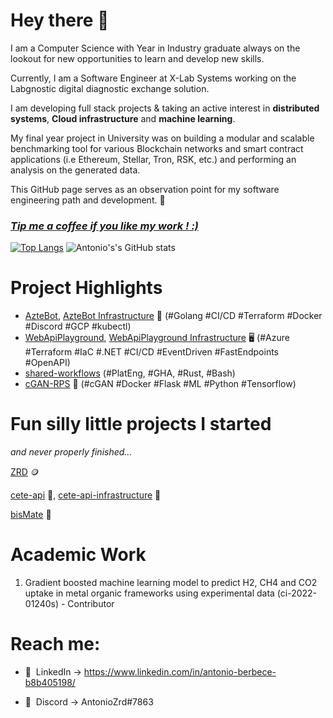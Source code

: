 # Hey there 👋
I am a Computer Science with Year in Industry graduate always on the lookout for new opportunities to learn and develop new skills. 

Currently, I am a Software Engineer at X-Lab Systems working on the Labgnostic digital diagnostic exchange solution.

I am developing full stack projects & taking an active interest in **distributed systems**, **Cloud infrastructure** and **machine learning**.

My final year project in University was on building a modular and scalable benchmarking tool for various Blockchain networks and smart contract applications (i.e Ethereum, Stellar, Tron, RSK, etc.) and performing an analysis on the generated data.

This GitHub page serves as an observation point for my software engineering path and development. 🌟

### _[Tip me a coffee if you like my work ! :)](https://ko-fi.com/antonioberbece)_

[![Top Langs](https://github-readme-stats.vercel.app/api/top-langs/?username=RazvanBerbece&layout=donut&hide=javascript,html,css,scss)](https://github.com/RazvanBerbece/github-readme-stats)  ![Antonio's's GitHub stats](https://github-readme-stats.vercel.app/api?username=RazvanBerbece&show_icons=true)

# Project Highlights 
- [AzteBot](https://github.com/RazvanBerbece/Aztebot), [AzteBot Infrastructure](https://github.com/RazvanBerbece/Aztebot-Infrastructure) 🤖 (#Golang #CI/CD #Terraform #Docker #Discord #GCP #kubectl)
- [WebApiPlayground](https://github.com/RazvanBerbece/WebApiPlayground), [WebApiPlayground Infrastructure](https://github.com/RazvanBerbece/WebApiPlaygroundInfra) 🖥️ (#Azure #Terraform #IaC #.NET #CI/CD #EventDriven #FastEndpoints #OpenAPI)
- [shared-workflows](https://github.com/RazvanBerbece/shared-workflows) (#PlatEng, #GHA, #Rust, #Bash)
- [cGAN-RPS](https://github.com/RazvanBerbece/cGAN-RPS) 🧠 (#cGAN #Docker #Flask #ML #Python #Tensorflow)

# Fun silly little projects I started
*and never properly finished...*

[ZRD](https://github.com/RazvanBerbece/ZRD) 🪙

[cete-api](https://github.com/RazvanBerbece/cete-api) 🐬, [cete-api-infrastructure](https://github.com/RazvanBerbece/cete-api-infrastructure) 🏢

[bisMate](https://github.com/RazvanBerbece/bisMate) 💼

# Academic Work
1. Gradient boosted machine learning model to predict H2,
CH4 and CO2 uptake in metal organic frameworks using
experimental data (ci-2022-01240s) - Contributor

# Reach me:
- 🔗&nbsp;&nbsp;LinkedIn -> https://www.linkedin.com/in/antonio-berbece-b8b405198/

- 🤖&nbsp;&nbsp;Discord -> AntonioZrd#7863

<!--
**RazvanBerbece/RazvanBerbece** is a ✨ _special_ ✨ repository because its `README.md` (this file) appears on your GitHub profile.

Here are some ideas to get you started:

- 🔭 I’m currently working on ...
- 🌱 I’m currently learning ...
- 👯 I’m looking to collaborate on ...
- 🤔 I’m looking for help with ...
- 💬 Ask me about ...
- 📫 How to reach me: ...
- 😄 Pronouns: ...
- ⚡ Fun fact: ...
-->
